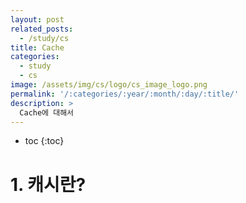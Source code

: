 ```yaml
---
layout: post
related_posts:
  - /study/cs
title: Cache  
categories:
  - study
  - cs
image: /assets/img/cs/logo/cs_image_logo.png
permalink: '/:categories/:year/:month/:day/:title/'
description: >
  Cache에 대해서
---
```


* toc
{:toc}

# 1. 캐시란?
